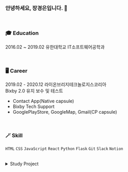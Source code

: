 
### 안녕하세요, 장경은입니다. 👋
<br/>

### 🎓 Education

2016.02 ~ 2019.02 유한대학교 IT소프트웨어공학과

<br/>

### 🖥 Career

2019.02 - 2020.12 라이온브리지테크놀로지스코리아 \
Bixby 2.0 유지 보수 및 테스트 
- Contact App(Native capsule)
- Bixby Tech Support
- GooglePlayStore, GoogleMap, Gmail(CP capsule)

<br/>

### 🪄 Skill 
`HTML` `CSS` `JavaScript` `React` `Python` `Flask` `Git` `Slack` `Notion`

<br/>

<details markdown="1">
<summary>Study Project</summary>
<br />

Algorithm `Python` \
https://github.com/kyungeun-j/algorithm 
<br>

FrontMentor `HTML` `CSS` `JavaScript` \
https://github.com/kyungeun-j/frontend-mentor-challenges 
<br>

Todo `React` \
https://github.com/kyungeun-j/todo_list
<br>

Pika  `Python` `Flask` `JavaScript`\
https://github.com/kyungeun-j/zzang_pika

</details>

